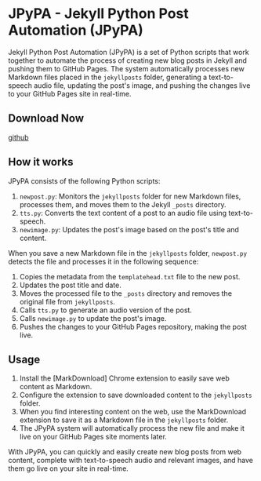 # JPyPA - Jekyll Python Post Automation (JPyPA)

Jekyll Python Post Automation (JPyPA) is a set of Python scripts that work together to automate the process of creating new blog posts in Jekyll and pushing them to GitHub Pages. The system automatically processes new Markdown files placed in the `jekyllposts` folder, generating a text-to-speech audio file, updating the post's image, and pushing the changes live to your GitHub Pages site in real-time.

## Download Now

[github](https://github.com/rasteia/rasteia.github.io)

## How it works

JPyPA consists of the following Python scripts:

1.  `newpost.py`: Monitors the `jekyllposts` folder for new Markdown files, processes them, and moves them to the Jekyll `_posts` directory.
2.  `tts.py`: Converts the text content of a post to an audio file using text-to-speech.
3.  `newimage.py`: Updates the post's image based on the post's title and content.


When you save a new Markdown file in the `jekyllposts` folder, `newpost.py` detects the file and processes it in the following sequence:

1.  Copies the metadata from the `templatehead.txt` file to the new post.
2.  Updates the post title and date.
3.  Moves the processed file to the `_posts` directory and removes the original file from `jekyllposts`.
4.  Calls `tts.py` to generate an audio version of the post.
5.  Calls `newimage.py` to update the post's image.
6.  Pushes the changes to your GitHub Pages repository, making the post live.

## Usage

1.  Install the [MarkDownload] Chrome extension to easily save web content as Markdown.
2.  Configure the extension to save downloaded content to the `jekyllposts` folder.
3.  When you find interesting content on the web, use the MarkDownload extension to save it as a Markdown file in the `jekyllposts` folder.
4.  The JPyPA system will automatically process the new file and make it live on your GitHub Pages site moments later.

With JPyPA, you can quickly and easily create new blog posts from web content, complete with text-to-speech audio and relevant images, and have them go live on your site in real-time.
